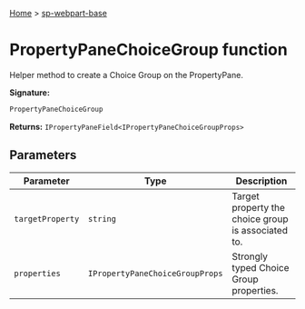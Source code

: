 <!-- docId=sp-webpart-base.propertypanechoicegroup -->

[Home](./index.md) &gt; [sp-webpart-base](./sp-webpart-base.md)

# PropertyPaneChoiceGroup function

Helper method to create a Choice Group on the PropertyPane.

**Signature:**
```javascript
PropertyPaneChoiceGroup
```
**Returns:** `IPropertyPaneField<IPropertyPaneChoiceGroupProps>`

## Parameters

|  Parameter | Type | Description |
|  --- | --- | --- |
|  `targetProperty` | `string` | Target property the choice group is associated to. |
|  `properties` | `IPropertyPaneChoiceGroupProps` | Strongly typed Choice Group properties. |

